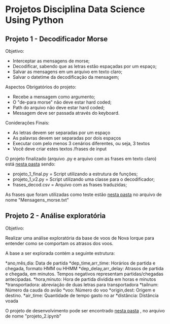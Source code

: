 # Projetos Disciplina Data Science Using Python

## Projeto 1 - Decodificador Morse

Objetivo:

* Interceptar as mensagens de morse;
* Decodificar, sabendo que as letras estão espaçadas por um espaço;
* Salvar as mensagens em um arquivo em texto claro;
* Salvar o datetime da decodificação da mensagem;

Aspectos Obrigatórios do projeto:

* Recebe a mensagem como argumento;
* O "de-para morse" não deve estar hard coded;
* Path do arquivo não deve estar hard coded;
* Messagem deve ser passada através do keyboard.

Coniderações Finais:

* As letras devem ser separadas por um espaço
* As palavras devem ser separadas por dois espaços
* Executar com pelo menos 3 cenários diferentes, ou seja, 3 textos
* Você deve criar estes textos /frases de input

O projeto finalizado (arquivo .py e arquivo com as frases em texto claro) está [nesta pasta](Scripts) sendo:

* projeto_1_final.py = Script utilizando a estrutura de funções;
* projeto_1_v2.py = Script utilizando uma classe para o decodificador;
* frases_decod.csv = Arquivo com as frases traduzidas;

As frases que foram utilizadas como teste estão [nesta pasta](Docs) no arquivo de nome "Mensagens_morse.txt"


## Projeto 2 - Análise exploratória

Objetivo:

Realizar uma análise exploratória da base de voos de Nova Iorque para entender como se comportam os atrasos dos voos.

A base a ser explorada contém a seguinte estrutura:

*ano,mês,dia: Data de partida
*dep_time,arr_time: Horários de partida e chegada, formato HMM ou HHMM
*dep_delay,arr_delay: Atrasos de partida e chegada, em minutos. Tempos negativos representam partidas/chegadas antecipadas.
*hora,minuto: Hora de partida dividida em horas e minutos
*transportadora: abreviação de duas letras para transportadora
*tailnum: Número da cauda do avião
*voo: Número do voo
*origin,dest: Origem e destino.
*air_time: Quantidade de tempo gasto no ar
*distância: Distância voada

O projeto de desenvolvimento pode ser encontrado [nesta pasta](Docs) , no arquivo de nome "projeto_2.ipynb"
